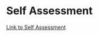 # Self Assessment

[Link to Self Assessment](https://github.com/crdhilep/self_assessment/blob/main/Individual%20Self%20Assessment.pdf)
